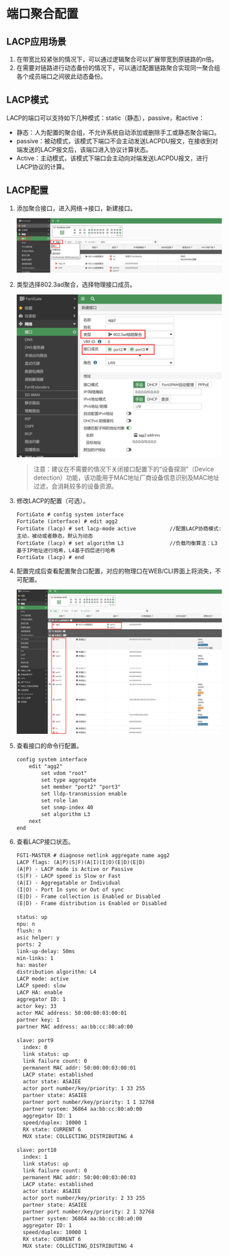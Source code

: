 # 端口聚合配置

## LACP应用场景

1. 在带宽比较紧张的情况下，可以通过逻辑聚合可以扩展带宽到原链路的n倍。
2. 在需要对链路进行动态备份的情况下，可以通过配置链路聚合实现同一聚合组各个成员端口之间彼此动态备份。

## LACP模式

LACP的端口可以支持如下几种模式：static（静态），passive，和active：

- 静态：人为配置的聚合组，不允许系统自动添加或删除手工或静态聚合端口。
- passive：被动模式，该模式下端口不会主动发送LACPDU报文，在接收到对端发送的LACP报文后，该端口进入协议计算状态。
- Active：主动模式，该模式下端口会主动向对端发送LACPDU报文，进行LACP协议的计算。

## LACP配置

1. 添加聚合接口，进入网络→接口，新建接口。

   <img src="../images/image-20230103102007300.png" alt="image-20230103102007300" style="zoom:50%;" />

2. 类型选择802.3ad聚合，选择物理接口成员。

   <img src="../images/image-20230103102349884.png" alt="image-20230103102349884" style="zoom:50%;" />

   > 注意：建议在不需要的情况下关闭接口配置下的“设备探测”（Device detection）功能，该功能用于MAC地址厂商设备信息识别及MAC地址过滤，会消耗较多的设备资源。

3. 修改LACP的配置（可选）。

   ```
   FortiGate # config system interface
   FortiGate (interface) # edit agg2
   FortiGate (lacp) # set lacp-mode active           //配置LACP协商模式: 主动，被动或者静态，默认为动态
   FortiGate (lacp) # set algorithm L3               //负载均衡算法：L3基于IP地址进行哈希，L4基于四层进行哈希
   FortiGate (lacp) # end
   ```

4. 配置完成后查看配置聚合口配置，对应的物理口在WEB/CLI界面上将消失，不可配置。

   <img src="../images/image-20230103102829152.png" alt="image-20230103102829152" style="zoom:50%;" />

5. 查看接口的命令行配置。

   ```
   config system interface
       edit "agg2"
           set vdom "root"
           set type aggregate
           set member "port2" "port3"
           set lldp-transmission enable
           set role lan
           set snmp-index 40
           set algorithm L3
       next
   end
   ```

6. 查看LACP接口状态。

   ```
   FGT1-MASTER # diagnose netlink aggregate name agg2
   LACP flags: (A|P)(S|F)(A|I)(I|O)(E|D)(E|D)
   (A|P) - LACP mode is Active or Passive
   (S|F) - LACP speed is Slow or Fast
   (A|I) - Aggregatable or Individual
   (I|O) - Port In sync or Out of sync
   (E|D) - Frame collection is Enabled or Disabled
   (E|D) - Frame distribution is Enabled or Disabled
   
   status: up
   npu: n
   flush: n
   asic helper: y
   ports: 2
   link-up-delay: 50ms
   min-links: 1
   ha: master
   distribution algorithm: L4
   LACP mode: active
   LACP speed: slow
   LACP HA: enable
   aggregator ID: 1
   actor key: 33
   actor MAC address: 50:00:00:03:00:01
   partner key: 1
   partner MAC address: aa:bb:cc:80:a0:00
   
   slave: port9
     index: 0
     link status: up
     link failure count: 0
     permanent MAC addr: 50:00:00:03:00:01
     LACP state: established
     actor state: ASAIEE
     actor port number/key/priority: 1 33 255
     partner state: ASAIEE
     partner port number/key/priority: 1 1 32768
     partner system: 36864 aa:bb:cc:80:a0:00
     aggregator ID: 1
     speed/duplex: 10000 1
     RX state: CURRENT 6
     MUX state: COLLECTING_DISTRIBUTING 4
   
   slave: port10
     index: 1
     link status: up
     link failure count: 0
     permanent MAC addr: 50:00:00:03:00:03
     LACP state: established
     actor state: ASAIEE
     actor port number/key/priority: 2 33 255
     partner state: ASAIEE
     partner port number/key/priority: 2 1 32768
     partner system: 36864 aa:bb:cc:80:a0:00
     aggregator ID: 1
     speed/duplex: 10000 1
     RX state: CURRENT 6
     MUX state: COLLECTING_DISTRIBUTING 4
   ```
